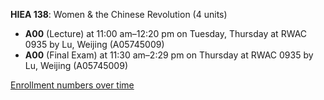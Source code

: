 **HIEA 138**: Women & the Chinese Revolution (4 units)

- **A00** (Lecture) at 11:00 am–12:20 pm on Tuesday, Thursday at RWAC 0935 by Lu, Weijing (A05745009)
- **A00** (Final Exam) at 11:30 am–2:29 pm on Thursday at RWAC 0935 by Lu, Weijing (A05745009)

[Enrollment numbers over time](./HIEA138.tsv)
